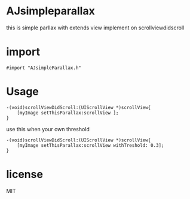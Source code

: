 # AJsimpleparallax
this is simple parllax with extends view 
implement on scrollviewdidscroll

# import
```obj-c
#import "AJsimpleParallax.h"
```

# Usage
```obj-c
-(void)scrollViewDidScroll:(UIScrollView *)scrollView{
    [myImage setThisParallax:scrollView ];
}

```
use this when your own threshold
```obj-c
-(void)scrollViewDidScroll:(UIScrollView *)scrollView{
    [myImage setThisParallax:scrollView withTreshold: 0.3];
}

```

# license
 MIT



